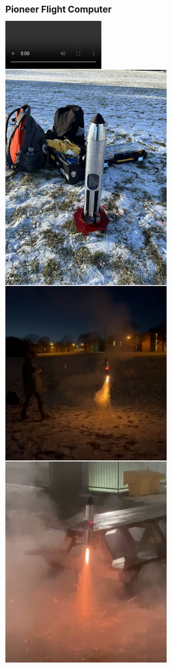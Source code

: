# Pioneer Flight Computer
![Watch Rocket Launch](https://github.com/wilsonchenghy/Pioneer_Flight_Computer/blob/main/Rocket_Launch.MOV)
![](https://github.com/wilsonchenghy/Pioneer_Flight_Computer/blob/main/Pioneer.jpg)
![](https://github.com/wilsonchenghy/Pioneer_Flight_Computer/blob/main/TVC_Rocket.jpg)
![](https://github.com/wilsonchenghy/Pioneer_Flight_Computer/blob/main/TVC_Rocket_2.jpg)
